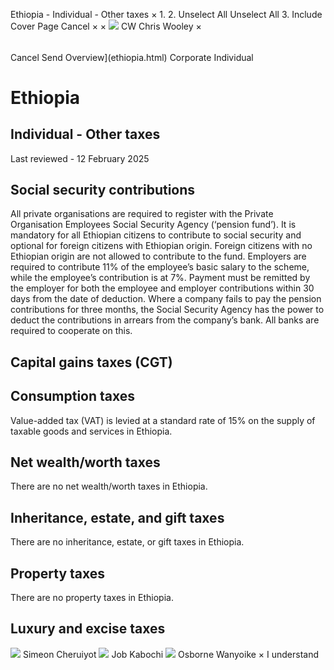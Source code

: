 Ethiopia - Individual - Other taxes
×
1.
2.
Unselect All
Unselect All
3.
Include Cover Page
Cancel
×
×
![](-/media/world-wide-tax-summaries/attachments/global---chris-wooley.ashx%3Frev=ac5e5f3223b34096b1afc2a6009c7320&revision=ac5e5f32-23b3-4096-b1af-c2a6009c7320&hash=859B7ADC84DC2CBEC9760E9E6EE7DE6D0A8BFCDF)
CW
Chris Wooley
×
######
Cancel
Send
Overview](ethiopia.html)
Corporate
Individual
# Ethiopia
## Individual - Other taxes
Last reviewed - 12 February 2025
## Social security contributions
All private organisations are required to register with the Private Organisation Employees Social Security Agency (‘pension fund’). It is mandatory for all Ethiopian citizens to contribute to social security and optional for foreign citizens with Ethiopian origin. Foreign citizens with no Ethiopian origin are not allowed to contribute to the fund.
Employers are required to contribute 11% of the employee’s basic salary to the scheme, while the employee’s contribution is at 7%.
Payment must be remitted by the employer for both the employee and employer contributions within 30 days from the date of deduction. Where a company fails to pay the pension contributions for three months, the Social Security Agency has the power to deduct the contributions in arrears from the company’s bank. All banks are required to cooperate on this.
## Capital gains taxes (CGT)
## Consumption taxes
Value-added tax (VAT) is levied at a standard rate of 15% on the supply of taxable goods and services in Ethiopia.
## Net wealth/worth taxes
There are no net wealth/worth taxes in Ethiopia.
## Inheritance, estate, and gift taxes
There are no inheritance, estate, or gift taxes in Ethiopia.
## Property taxes
There are no property taxes in Ethiopia.
## Luxury and excise taxes
![](-/media/world-wide-tax-summaries/ethiopiasimeon-cheruiyotethiopia--simeon-cheruiyotpng20221221171213647.ashx%3Frev=10a59f7983b74e50bcf3bcdf919a447d&revision=10a59f79-83b7-4e50-bcf3-bcdf919a447d&hash=B44346B5D4B3894F93F19513930965A58A4770C8)
Simeon Cheruiyot
![](-/media/world-wide-tax-summaries/ethiopiajob-maina-kabochiethiopia--job-kabochipng20221221171325736.ashx%3Frev=53b277ebf3a74acbb3195574d8959fbe&revision=53b277eb-f3a7-4acb-b319-5574d8959fbe&hash=937CC36C03934AF94BD953DDFE311F5BE189C9E5)
Job Kabochi
![](-/media/world-wide-tax-summaries/ethiopiaosborne-wanyoikeethiopia--osborne-wanyoikejpg20230127153224496.ashx%3Frev=f3d7155028224fa38366739a6f30aeb5&revision=f3d71550-2822-4fa3-8366-739a6f30aeb5&hash=809F585E57092A9E0C14B5C9BB1A6C0E3B8D7472)
Osborne Wanyoike
×
I understand